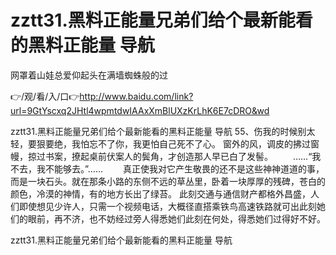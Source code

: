# zztt31.黑料正能量兄弟们给个最新能看的黑料正能量 导航
网罩着山娃总爱仰起头在满墙蜘蛛般的过

👉/观/看/入/口👉http://www.baidu.com/link?url=9GtYscxq2JHtl4wpmtdwIAAxXmBlUXzKrLhK6E7cDRO&wd

zztt31.黑料正能量兄弟们给个最新能看的黑料正能量 导航	55、伤我的时候别太轻，要狠要绝，我怕忘不了你，我更怕自己死不了心。
窗外的风，调皮的拂过窗幔，掠过书案，撩起桌前伏案人的鬓角，才创造那人早已白了发髻。
　　……“我不去，我不能够去。”……
　　真正使我对它产生敬畏的还不是这些神神道道的事，而是一块石头。就在那条小路的东侧不远的草丛里，卧着一块厚厚的残碑，苍白的颜色，冷漠的神情，有的地方长出了绿苔。
此刻交通与通信财产都格外昌盛，人们即使想见少许人，只需一个视频电话，大概径直搭乘铁鸟高速铁路就可出此刻她们的眼前，再不济，也不妨经过旁人得悉她们此刻在何处，得悉她们过得好不好。

zztt31.黑料正能量兄弟们给个最新能看的黑料正能量 导航
